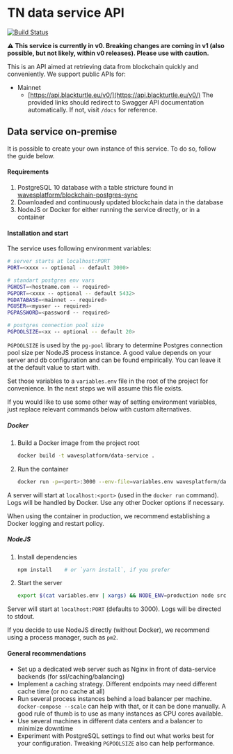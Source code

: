 # TN data service API

[![Build Status](https://travis-ci.org/BlackTurtle123/data-service.svg?branch=develop)](https://travis-ci.org/BlackTurtle123/data-service)

**⚠️ This service is currently in v0. Breaking changes are coming in v1 (also possible, but not likely, within v0 releases). Please use with caution.**

This is an API aimed at retrieving data from blockchain quickly and conveniently. We  support public APIs for: 
- Mainnet
  - [https://api.blackturtle.eu/v0/](https://api.blackturtle.eu/v0/)
The provided links should redirect to Swagger API documentation automatically. If not, visit `/docs` for reference.


## Data service on-premise

It is possible to create your own instance of this service. To do so, follow the guide below.

#### Requirements

1. PostgreSQL 10 database with a table stricture found in [wavesplatform/blockchain-postgres-sync](https://github.com/wavesplatform/blockchain-postgres-sync)
2. Downloaded and continuously updated blockchain data in the database
2. NodeJS or Docker for either running the service directly, or in a container

#### Installation and start

The service uses following environment variables:
```bash
# server starts at localhost:PORT
PORT=<xxxx -- optional -- default 3000>

# standart postgres env vars
PGHOST=<hostname.com -- required>
PGPORT=<xxxx -- optional -- default 5432>
PGDATABASE=<mainnet -- required>
PGUSER=<myuser -- required>
PGPASSWORD=<password -- required>

# postgres connection pool size
PGPOOLSIZE=<xx -- optional -- default 20>
```

`PGPOOLSIZE` is used by the `pg-pool` library to determine Postgres connection pool size per NodeJS process instance. A good value depends on your server and db configuration and can be found empirically. You can leave it at the default value to start with.

Set those variables to a `variables.env` file in the root of the project for convenience. In the next steps we will assume this file exists.

If you would like to use some other way of setting environment variables, just replace relevant commands below with custom alternatives.

##### Docker
1. Build a Docker image from the project root
   ```bash
   docker build -t wavesplatform/data-service .
   ```
2. Run the container
   ```bash
   docker run -p=<port>:3000 --env-file=variables.env wavesplatform/data-service
   ```
      
A server will start at `localhost:<port>` (used in the `docker run` command). Logs will be handled by Docker. Use any other Docker options if necessary.
    
When using the container in production, we recommend establishing a Docker logging and restart policy.

##### NodeJS
1. Install dependencies
   ```bash
   npm install    # or `yarn install`, if you prefer
   ```
2. Start the server
   ```bash
   export $(cat variables.env | xargs) && NODE_ENV=production node src/index.js
   ```
      
Server will start at `localhost:PORT` (defaults to 3000). Logs will be directed to stdout.
    
If you decide to use NodeJS directly (without Docker), we recommend using a process manager, such as `pm2`.


#### General recommendations
- Set up a dedicated web server such as Nginx in front of data-service backends (for ssl/caching/balancing)
- Implement a caching strategy. Different endpoints may need different cache time (or no cache at all)
- Run several process instances behind a load balancer per machine. `docker-compose --scale` can help with that, or it can be done manually. A good rule of thumb is to use as many instances as CPU cores available.
- Use several machines in different data centers and a balancer to minimize downtime
- Experiment with PostgreSQL settings to find out what works best for your configuration. Tweaking `PGPOOLSIZE` also can help performance.
